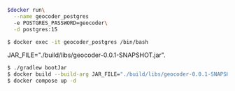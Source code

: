 ```bash
$docker run\
  --name geocoder_postgres
  -e POSTGRES_PASSWORD=geocoder\
  -d postgres:15

$ docker exec -it geocoder_postgres /bin/bash
```
JAR_FILE="./build/libs/geocoder-0.0.1-SNAPSHOT.jar".
```bash
$ ./gradlew bootJar
$ docker build --build-arg JAR_FILE="./build/libs/geocoder-0.0.1-SNAPSHOT.jar" -t geocoder:latest .
$ docker compose up -d
```
